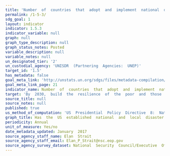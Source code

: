 ```yaml
---
title: 'Number  of  countries  that  adopt  and  implement  national  disaster  risk  reduction  strategies  in  line  with  the  Sendai  Framework  for  Disaster  Risk  Reduction  2015-2030'
permalink: /1-5-3/
sdg_goal: 1
layout: indicator
indicator: 1.5.3
indicator_variable: null
graph: null
graph_type_description: null
graph_status_notes: Posted
variable_description: null
variable_notes: null
un_designated_tier: '2'
un_custodial_agency: 'UNISDR  (Partnering  Agencies:  UNEP)'
target_id: '1.5'
has_metadata: false
goal_meta_link: 'http://unstats.un.org/sdgs/files/metadata-compilation/Metadata-Goal-1.pdf'
goal_meta_link_page: 21
indicator_name: Number  of  countries  that  adopt  and  implement  national  disaster  risk  reduction  strategies  in  line  with  the  Sendai  Framework  for  Disaster  Risk  Reduction  2015-2030
target: 'By  2030,  build  the  resilience  of  the  poor  and  those  in  vulnerable  situations  and  reduce  their  exposure  and  vulnerability  to  climate-related  extreme  events  and  other  economic,  social  and  environmental  shocks  and  disasters.'
source_title: null
source_notes: null
published: true
us_method_of_computation: 'US  Presidential  Policy  Directive  8:  National  Preparedness,  including  the  National  Preparedness  Goal  and  the  National  Preparedness  System'
graph_title: Has  the  US  established  national  and  local  disaster  risk  reduction  strategies?
periodicity: Annual
unit_of_measure: Yes/no
date_metadata_updated: January  2017
source_agency_staff_name: Elan  Strait
source_agency_staff_email: Elan_P_Strait@nsc.eop.gov
source_agency_survey_dataset: National  Security  Council/Executive  Office  of  the  President  
---
```


